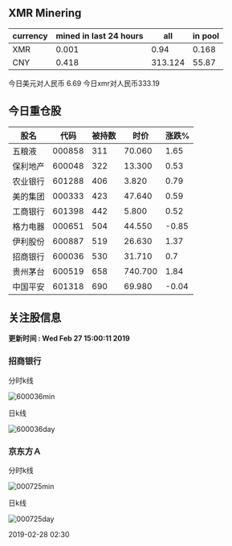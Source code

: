 ## XMR Minering

|currency|mined in last 24 hours|all|in pool|
|---|---|---|---|
|XMR|0.001|0.94|0.168|
|CNY|0.418|313.124|55.87|

今日美元对人民币 6.69	今日xmr对人民币333.19


## 今日重仓股 

|股名|代码|被持数|时价|涨跌%|
|---|---|---|---|---|
|五粮液|000858|311|70.060|1.65|
|保利地产|600048|322|13.300|0.53|
|农业银行|601288|406|3.820|0.79|
|美的集团|000333|423|47.640|0.59|
|工商银行|601398|442|5.800|0.52|
|格力电器|000651|504|44.550|-0.85|
|伊利股份|600887|519|26.630|1.37|
|招商银行|600036|530|31.710|0.7|
|贵州茅台|600519|658|740.700|1.84|
|中国平安|601318|690|69.980|-0.04|

## 关注股信息
**更新时间 : Wed Feb 27 15:00:11 2019**
### 招商银行 
分时k线

![600036min](http://image.sinajs.cn/newchart/min/n/sh600036.gif)

日k线

![600036day](http://image.sinajs.cn/newchart/daily/n/sh600036.gif)

### 京东方Ａ 
分时k线

![000725min](http://image.sinajs.cn/newchart/min/n/sz000725.gif)

日k线

![000725day](http://image.sinajs.cn/newchart/daily/n/sz000725.gif)

2019-02-28 02:30